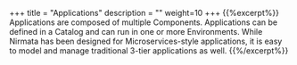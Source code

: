 +++
title = "Applications"
description = ""
weight=10
+++
{{%excerpt%}}
Applications are composed of multiple Components. Applications can be
defined in a Catalog and can run in one or more Environments. While
Nirmata has been designed for Microservices-style applications, it is
easy to model and manage traditional 3-tier applications as well.
{{%/excerpt%}}
